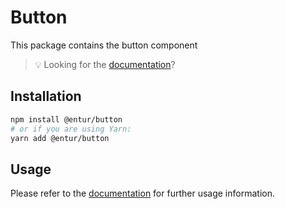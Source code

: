 # Button

This package contains the button component

> 💡 Looking for the [documentation](https://design.entur.org/komponenter/knapper/button)?

## Installation

```sh
npm install @entur/button
# or if you are using Yarn:
yarn add @entur/button
```

## Usage

Please refer to the [documentation](https://design.entur.org/komponenter/knapper/button) for further usage information.
